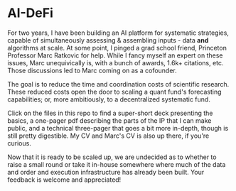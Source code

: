 # AI-DeFi

For two years, I have been building an AI platform for systematic strategies, capable of simultaneously assessing & assembling inputs - data **and** algorithms at scale.  At some point, I pinged a grad school friend, Princeton Professor Marc Ratkovic for help.  While I fancy myself an expert on these issues, Marc unequivically is, with a bunch of awards, 1.6k+ citations, etc.  Those discussions led to Marc coming on as a cofounder.

The goal is to reduce the time and coordination costs of scientific research.  These reduced costs open the door to scaling a quant fund's forecasting capabilities; or, more ambitiously, to a decentralized systematic fund.   

Click on the files in this repo to find a super-short deck presenting the basics, a one-pager pdf describing the parts of the IP that I can make public, and a technical three-pager that goes a bit more in-depth, though is still pretty digestible.  My CV and Marc's CV is also up there, if you're curious.  

Now that it is ready to be scaled up, we are undecided as to whether to raise a small round or take it in-house somewhere where much of the data and order and execution infrastructure has already been built.  Your feedback is welcome and appreciated! 
